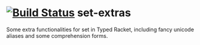 [![Build Status](https://travis-ci.org/philnguyen/z3-rkt.svg?branch=master)](https://travis-ci.org/philnguyen/set-extras) set-extras
=========================================

Some extra functionalities for set in Typed Racket, including fancy unicode aliases
and some comprehension forms.